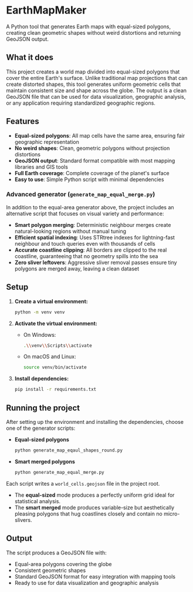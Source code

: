# EarthMapMaker

A Python tool that generates Earth maps with equal-sized polygons, creating clean geometric shapes without weird distortions and returning GeoJSON output.

## What it does

This project creates a world map divided into equal-sized polygons that cover the entire Earth's surface. Unlike traditional map projections that can create distorted shapes, this tool generates uniform geometric cells that maintain consistent size and shape across the globe. The output is a clean GeoJSON file that can be used for data visualization, geographic analysis, or any application requiring standardized geographic regions.

## Features

- **Equal-sized polygons**: All map cells have the same area, ensuring fair geographic representation
- **No weird shapes**: Clean, geometric polygons without projection distortions
- **GeoJSON output**: Standard format compatible with most mapping libraries and GIS tools
- **Full Earth coverage**: Complete coverage of the planet's surface
- **Easy to use**: Simple Python script with minimal dependencies

### Advanced generator (`generate_map_equal_merge.py`)

In addition to the equal-area generator above, the project includes an alternative script that focuses on visual variety and performance:

- **Smart polygon merging**: Deterministic neighbour merges create natural-looking regions without manual tuning
- **Efficient spatial indexing**: Uses STRtree indexes for lightning-fast neighbour and touch queries even with thousands of cells
- **Accurate coastline clipping**: All borders are clipped to the real coastline, guaranteeing that no geometry spills into the sea
- **Zero sliver leftovers**: Aggressive sliver removal passes ensure tiny polygons are merged away, leaving a clean dataset

## Setup

1.  **Create a virtual environment:**
    ```bash
    python -m venv venv
    ```

2.  **Activate the virtual environment:**
    -   On Windows:
        ```bash
        .\\venv\\Scripts\\activate
        ```
    -   On macOS and Linux:
        ```bash
        source venv/bin/activate
        ```

3.  **Install dependencies:**
    ```bash
    pip install -r requirements.txt
    ```

## Running the project

After setting up the environment and installing the dependencies, choose one of the generator scripts:

- **Equal-sized polygons**
  ```bash
  python generate_map_eqaul_shapes_round.py
  ```
- **Smart merged polygons**
  ```bash
  python generate_map_equal_merge.py
  ```

Each script writes a `world_cells.geojson` file in the project root.

- The **equal-sized** mode produces a perfectly uniform grid ideal for statistical analysis.
- The **smart merged** mode produces variable-size but aesthetically pleasing polygons that hug coastlines closely and contain no micro-slivers.

## Output

The script produces a GeoJSON file with:
- Equal-area polygons covering the globe
- Consistent geometric shapes
- Standard GeoJSON format for easy integration with mapping tools
- Ready to use for data visualization and geographic analysis 